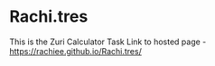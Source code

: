# Rachi.tres
This is the Zuri Calculator Task
Link to hosted page - https://rachiee.github.io/Rachi.tres/
